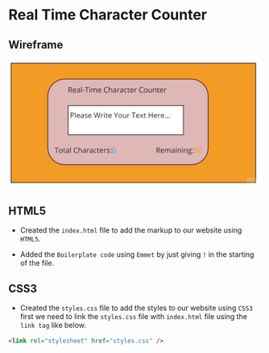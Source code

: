 # Real Time Character Counter

## Wireframe

![RTCC-Wireframe](./RTCC.jpg)

## HTML5

- Created the `index.html` file to add the markup to our website using `HTML5`.

- Added the `Boilerplate code` using `Emmet` by just giving `!` in the starting of the file.

## CSS3

- Created the `styles.css` file to add the styles to our website using `CSS3` first we need to link the `styles.css` file with `index.html` file using the `link tag` like below.

```html
<link rel="stylesheet" href="styles.css" />
```
